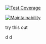 

[![Test Coverage](https://api.codeclimate.com/v1/badges/c9ffa8f022d3dc81b705/test_coverage)](https://codeclimate.com/repos/59370df93a82500264000033/test_coverage)

[![Maintainability](https://api.codeclimate.com/v1/badges/5414ccc4e7a1f5e38c79/maintainability)](https://codeclimate.com/github/rastating/wordpress-exploit-framework/maintainability)


try this out
 

d
d
